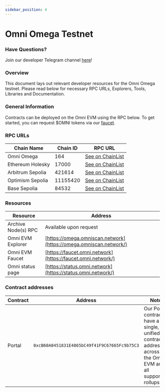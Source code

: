 ```yaml
---
sidebar_position: 4
---
```


# Omni Omega Testnet

### Have Questions?

Join our developer Telegram channel [here](https://t.me/+zDWsRVjLXzZkOTIx)!

### Overview

This document lays out relevant developer resources for the Omni Omega testnet. Please read below for necessary RPC URLs, Explorers, Tools, Libraries and Documentation.


### General Information

Contracts can be deployed on the Omni EVM using the RPC below. To get started, you can request $OMNI tokens via our [faucet](https://faucet.omni.network/).

### RPC URLs

| **Chain Name** | **Chain ID** | RPC URL |
| --- | --- | --- |
| Omni Omega | 164 | [See on ChainList](https://chainlist.org/chain/164) |
| Ethereum Holesky | 17000 | [See on ChainList](https://chainlist.org/chain/17000) |
| Arbitrum Sepolia | 421614 | [See on ChainList](https://chainlist.org/chain/421614) |
| Optimism Sepolia | 11155420 | [See on ChainList](https://chainlist.org/chain/11155420) |
| Base Sepolia | 84532 | [See on ChainList](https://chainlist.org/chain/84532) |

### Resources

| **Resource** | **Address** |
| --- | --- |
| Archive Node(s) RPC | Available upon request |
| Omni EVM Explorer | [https://omega.omniscan.network](https://omega.omniscan.network/) |
| Omni EVM Faucet | [https://faucet.omni.network](https://faucet.omni.network/) |
| Omni status page | [https://status.omni.network](https://status.omni.network/) |


### Contract addresses

| Contract | Address | Note |
| --- | --- | --- |
| Portal | `0xcB60A0451831E4865bC49f41F9C67665Fc9b75C3` | Our Portal contracts have a single, unified contract address across the Omni EVM and all supported rollups. |
